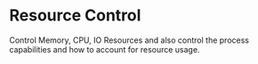 # Resource Control

Control Memory, CPU, IO Resources and also control the process capabilities and how to account for resource usage.
